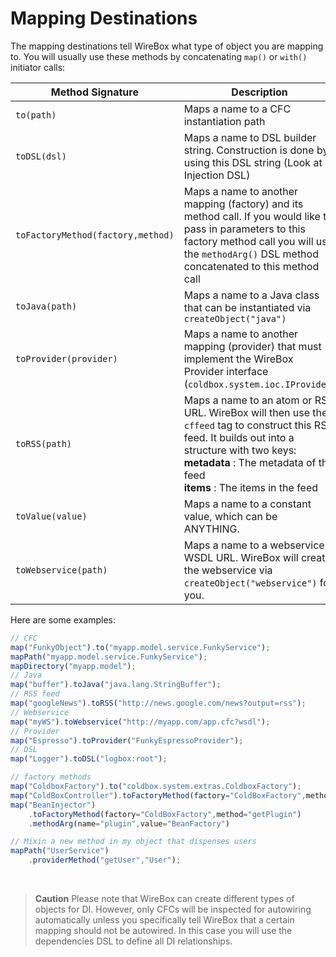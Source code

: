 # Mapping Destinations

The mapping destinations tell WireBox what type of object you are mapping to. You will usually use these methods by concatenating `map()` or `with()` initiator calls:


|Method Signature|Description|
|--|--|
| `to(path)` | Maps a name to a CFC instantiation path|
| `toDSL(dsl)` | Maps a name to DSL builder string. Construction is done by using this DSL string (Look at Injection DSL)|
| `toFactoryMethod(factory,method)` | Maps a name to another mapping (factory) and its method call. If you would like to pass in parameters to this factory method call you will use the `methodArg()` DSL method concatenated to this method call|
| `toJava(path)` | Maps a name to a Java class that can be instantiated via `createObject("java")`|
| `toProvider(provider)` | Maps a name to another mapping (provider) that must implement the WireBox Provider interface (`coldbox.system.ioc.IProvider`)|
| `toRSS(path)` | Maps a name to an atom or RSS URL. WireBox will then use the `cffeed` tag to construct this RSS feed. It builds out into a structure with two keys:<br><b>metadata</b> : The metadata of the feed<br><b>items</b> : The items in the feed|
| `toValue(value)` | Maps a name to a constant value, which can be ANYTHING.|
| `toWebservice(path)` | Maps a name to a webservice WSDL URL. WireBox will create the webservice via `createObject("webservice")` for you.|

Here are some examples:
```javascript
// CFC
map("FunkyObject").to("myapp.model.service.FunkyService");
mapPath("myapp.model.service.FunkyService");
mapDirectory("myapp.model");
// Java
map("buffer").toJava("java.lang.StringBuffer");
// RSS feed
map("googleNews").toRSS("http://news.google.com/news?output=rss");
// Webservice
map("myWS").toWebservice("http://myapp.com/app.cfc?wsdl");
// Provider
map("Espresso").toProvider("FunkyEspressoProvider");
// DSL
map("Logger").toDSL("logbox:root");

// factory methods
map("ColdboxFactory").to("coldbox.system.extras.ColdboxFactory");
map("ColdBoxController").toFactoryMethod(factory="ColdBoxFactory",method="getColdBox");
map("BeanInjector")
	.toFactoryMethod(factory="ColdBoxFactory",method="getPlugin")
	.methodArg(name="plugin",value="BeanFactory")

// Mixin a new method in my object that dispenses users
mapPath("UserService")
	.providerMethod("getUser","User");
```
<br>

> **Caution** Please note that WireBox can create different types of objects for DI. However, only CFCs will be inspected for autowiring automatically unless you specifically tell WireBox that a certain mapping should not be autowired. In this case you will use the dependencies DSL to define all DI relationships.
